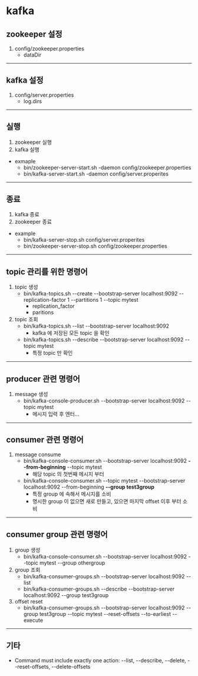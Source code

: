 # kafka

## zookeeper 설정
1. config/zookeeper.properties
    - dataDir

---
## kafka 설정
1. config/server.properties
    - log.dirs

---
## 실행
1. zookeeper 실행
1. kafka 실행
- exmaple
    - bin/zookeeper-server-start.sh -daemon config/zookeeper.properties
    - bin/kafka-server-start.sh -daemon config/server.properites

---
## 종료
1. kafka 종료
1. zookeeper 종료
- example
    - bin/kafka-server-stop.sh config/server.properites
    - bin/zookeeper-server-stop.sh config/zookeeper.properties

---
## topic 관리를 위한 명령어
1. topic 생성
    - bin/kafka-topics.sh --create --bootstrap-server localhost:9092 --replication-factor 1 --partitions 1 --topic mytest
        - replication_factor
        - paritions
1. topic 조회
    - bin/kafka-topics.sh --list --bootstrap-server localhost:9092
        - kafka 에 저장된 모든 topic 을 확인
    - bin/kafka-topics.sh --describe --bootstrap-server localhost:9092 --topic mytest
        - 특정 topic 만 확인

---
## producer 관련 명령어
1. message 생성
    - bin/kafka-console-producer.sh --bootstrap-server localhost:9092 --topic mytest
        - 메시지 입력 후 엔터...

---
## consumer 관련 명령어
1. message consume
    - bin/kafka-console-consumer.sh --bootstrap-server localhost:9092 **--from-beginning** --topic mytest
        - 해당 topic 의 첫번째 메시지 부터
    - bin/kafka-console-consumer.sh --topic mytest --bootstrap-server localhost:9092 --from-beginning **--group test3group**
        - 특정 group 에 속해서 메시지를 소비
        - 명시한 group 이 없으면 새로 만들고, 있으면 마지막 offset 이후 부터 소비

---
## consumer group 관련 명령어
1. group 생성
    - bin/kafka-console-consumer.sh --bootstrap-server localhost:9092 --topic mytest --group othergroup
1. group 조회
    - bin/kafka-consumer-groups.sh --bootstrap-server localhost:9092 --list
    - bin/kafka-consumer-groups.sh --describe --bootstrap-server localhost:9092 --group test3group
1. offset reset
    - bin/kafka-consumer-groups.sh --bootstrap-server localhost:9092 --group test3group --topic mytest --reset-offsets --to-earliest --execute

---
## 기타
- Command must include exactly one action: --list, --describe, --delete, --reset-offsets, --delete-offsets
